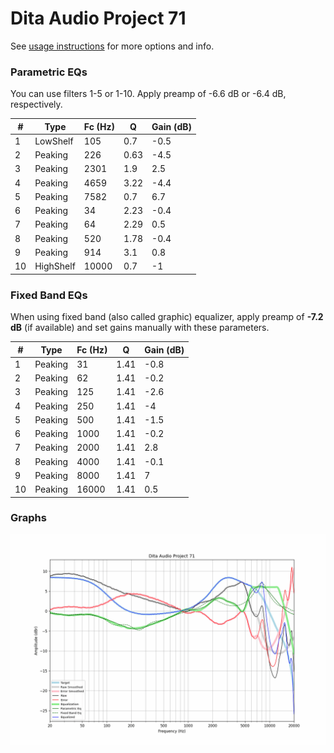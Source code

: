 # Dita Audio Project 71
See [usage instructions](https://github.com/jaakkopasanen/AutoEq#usage) for more options and info.

### Parametric EQs
You can use filters 1-5 or 1-10. Apply preamp of -6.6 dB or -6.4 dB, respectively.

|   # | Type      |   Fc (Hz) |    Q |   Gain (dB) |
|-----|-----------|-----------|------|-------------|
|   1 | LowShelf  |       105 | 0.7  |        -0.5 |
|   2 | Peaking   |       226 | 0.63 |        -4.5 |
|   3 | Peaking   |      2301 | 1.9  |         2.5 |
|   4 | Peaking   |      4659 | 3.22 |        -4.4 |
|   5 | Peaking   |      7582 | 0.7  |         6.7 |
|   6 | Peaking   |        34 | 2.23 |        -0.4 |
|   7 | Peaking   |        64 | 2.29 |         0.5 |
|   8 | Peaking   |       520 | 1.78 |        -0.4 |
|   9 | Peaking   |       914 | 3.1  |         0.8 |
|  10 | HighShelf |     10000 | 0.7  |        -1   |

### Fixed Band EQs
When using fixed band (also called graphic) equalizer, apply preamp of **-7.2 dB** (if available) and set gains manually with these parameters.

|   # | Type    |   Fc (Hz) |    Q |   Gain (dB) |
|-----|---------|-----------|------|-------------|
|   1 | Peaking |        31 | 1.41 |        -0.8 |
|   2 | Peaking |        62 | 1.41 |        -0.2 |
|   3 | Peaking |       125 | 1.41 |        -2.6 |
|   4 | Peaking |       250 | 1.41 |        -4   |
|   5 | Peaking |       500 | 1.41 |        -1.5 |
|   6 | Peaking |      1000 | 1.41 |        -0.2 |
|   7 | Peaking |      2000 | 1.41 |         2.8 |
|   8 | Peaking |      4000 | 1.41 |        -0.1 |
|   9 | Peaking |      8000 | 1.41 |         7   |
|  10 | Peaking |     16000 | 1.41 |         0.5 |

### Graphs
![](./Dita%20Audio%20Project%2071.png)
